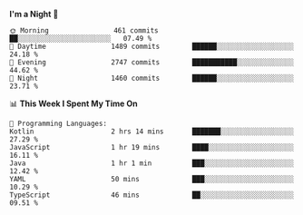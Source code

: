 <!--START_SECTION:waka-->
**I'm a Night 🦉** 

```text
🌞 Morning                461 commits         ██░░░░░░░░░░░░░░░░░░░░░░░   07.49 % 
🌆 Daytime                1489 commits        ██████░░░░░░░░░░░░░░░░░░░   24.18 % 
🌃 Evening                2747 commits        ███████████░░░░░░░░░░░░░░   44.62 % 
🌙 Night                  1460 commits        ██████░░░░░░░░░░░░░░░░░░░   23.71 % 
```


📊 **This Week I Spent My Time On** 

```text
💬 Programming Languages: 
Kotlin                   2 hrs 14 mins       ███████░░░░░░░░░░░░░░░░░░   27.29 % 
JavaScript               1 hr 19 mins        ████░░░░░░░░░░░░░░░░░░░░░   16.11 % 
Java                     1 hr 1 min          ███░░░░░░░░░░░░░░░░░░░░░░   12.42 % 
YAML                     50 mins             ███░░░░░░░░░░░░░░░░░░░░░░   10.29 % 
TypeScript               46 mins             ██░░░░░░░░░░░░░░░░░░░░░░░   09.51 % 
```


<!--END_SECTION:waka-->
